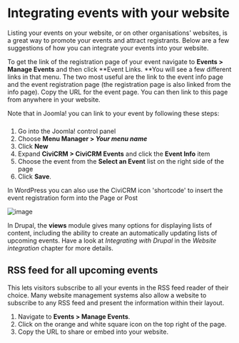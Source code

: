 Integrating events with your website
====================================

Listing your events on your website, or on other organisations'
websites, is a great way to promote your events and attract registrants.
Below are a few suggestions of how you can integrate your events into
your website.

To get the link of the registration page of your event navigate
to **Events > Manage Events** and then click **Event Links. **You will
see a few different links in that menu. The two most useful are the link
to the event info page and the event registration page (the registration
page is also linked from the info page). Copy the URL for the event
page. You can then link to this page from anywhere in your website.

Note that in Joomla! you can link to your event by following these
steps:

### 

1.  Go into the Joomla! control panel
2.  Choose **Menu Manager > *Your menu name***
3.  Click **New**
4.  Expand **CiviCRM > CiviCRM Events** and click the **Event Info**
    item
5.  Choose the event from the **Select an Event** list on the right side
    of the page
6.  Click **Save**.

In WordPress you can also use the CiviCRM icon 'shortcode' to insert the
event registration form into the Page or Post

![image](../img/Wordpress-Shortcodes-small.png)

In Drupal, the **views** module gives many options for displaying lists
of content, including the ability to create an automatically updating
lists of upcoming events. Have a look at *Integrating with Drupal* in
the *Website integration* chapter for more details. 

**RSS feed for all upcoming events**
------------------------------------

This lets visitors subscribe to all your events in the RSS feed reader
of their choice. Many website management systems also allow a website to
subscribe to any RSS feed and present the information within their
layout.

1.  Navigate to **Events > Manage Events**.  
2.  Click on the orange and white square icon on the top right of the
    page.
3.  Copy the URL to share or embed into your website.

